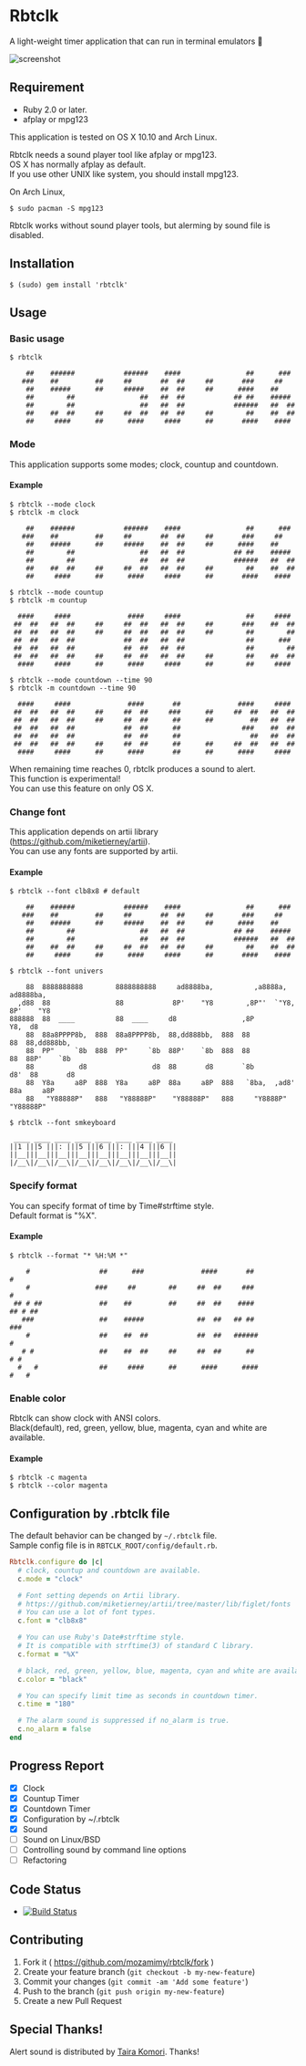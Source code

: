 # Rbtclk

A light-weight timer application that can run in terminal emulators :rabbit:

![screenshot](https://raw.github.com/wiki/mozamimy/rbtclk/images/screenshot.gif)

## Requirement

- Ruby 2.0 or later.
- afplay or mpg123

This application is tested on OS X 10.10 and Arch Linux.

Rbtclk needs a sound player tool like afplay or mpg123.  
OS X has normally afplay as default.  
If you use other UNIX like system, you should install mpg123.

On Arch Linux,

```shell
$ sudo pacman -S mpg123
```

Rbtclk works without sound player tools, but alerming by sound file is disabled.

## Installation

```shell
$ (sudo) gem install 'rbtclk'
```

## Usage

### Basic usage

```shell
$ rbtclk
```

```
    ##    ######            ######    ####                ##      ###
   ###    ##         ##     ##       ##  ##     ##       ###     ##
    ##    #####      ##     #####    ##  ##     ##      ####    ##
    ##        ##                ##   ##  ##            ## ##    #####
    ##        ##                ##   ##  ##            ######   ##  ##
    ##    ##  ##     ##     ##  ##   ##  ##     ##        ##    ##  ##
    ##     ####      ##      ####     ####      ##       ####    ####
```

### Mode

This application supports some modes; clock, countup and countdown.  

#### Example

```shell
$ rbtclk --mode clock
$ rbtclk -m clock
```

```
    ##    ######            ######    ####                ##      ###
   ###    ##         ##     ##       ##  ##     ##       ###     ##
    ##    #####      ##     #####    ##  ##     ##      ####    ##
    ##        ##                ##   ##  ##            ## ##    #####
    ##        ##                ##   ##  ##            ######   ##  ##
    ##    ##  ##     ##     ##  ##   ##  ##     ##        ##    ##  ##
    ##     ####      ##      ####     ####      ##       ####    ####
```

```shell
$ rbtclk --mode countup
$ rbtclk -m countup
```

```
  ####     ####              ####     ####                ##     ####
 ##  ##   ##  ##     ##     ##  ##   ##  ##     ##       ###    ##  ##
 ##  ##   ##  ##     ##     ##  ##   ##  ##     ##        ##        ##
 ##  ##   ##  ##            ##  ##   ##  ##               ##      ###
 ##  ##   ##  ##            ##  ##   ##  ##               ##        ##
 ##  ##   ##  ##     ##     ##  ##   ##  ##     ##        ##    ##  ##
  ####     ####      ##      ####     ####      ##        ##     ####
```

```shell
$ rbtclk --mode countdown --time 90
$ rbtclk -m countdown --time 90
```

```
  ####     ####              ####       ##              ####     ####
 ##  ##   ##  ##     ##     ##  ##     ###      ##     ##  ##   ##  ##
 ##  ##   ##  ##     ##     ##  ##      ##      ##         ##   ##  ##
 ##  ##   ##  ##            ##  ##      ##               ###    ##  ##
 ##  ##   ##  ##            ##  ##      ##                 ##   ##  ##
 ##  ##   ##  ##     ##     ##  ##      ##      ##     ##  ##   ##  ##
  ####     ####      ##      ####       ##      ##      ####     ####
```

When remaining time reaches 0, rbtclk produces a sound to alert.  
This function is experimental!  
You can use this feature on only OS X.

### Change font

This application depends on artii library (https://github.com/miketierney/artii).  
You can use any fonts are supported by artii.

#### Example

```shell
$ rbtclk --font clb8x8 # default
```

```
    ##    ######            ######    ####                ##      ###
   ###    ##         ##     ##       ##  ##     ##       ###     ##
    ##    #####      ##     #####    ##  ##     ##      ####    ##
    ##        ##                ##   ##  ##            ## ##    #####
    ##        ##                ##   ##  ##            ######   ##  ##
    ##    ##  ##     ##     ##  ##   ##  ##     ##        ##    ##  ##
    ##     ####      ##      ####     ####      ##       ####    ####
```

```shell
$ rbtclk --font univers
```

```
    88  8888888888        8888888888     ad8888ba,          ,a8888a,       ad8888ba,
  ,d88  88                88            8P'    "Y8        ,8P"'  `"Y8,    8P'    "Y8
888888  88  ____          88  ____     d8                ,8P        Y8,  d8
    88  88a8PPPP8b,  888  88a8PPPP8b,  88,dd888bb,  888  88          88  88,dd888bb,
    88  PP"     `8b  888  PP"     `8b  88P'    `8b  888  88          88  88P'    `8b
    88           d8                d8  88       d8       `8b        d8'  88       d8
    88  Y8a     a8P  888  Y8a     a8P  88a     a8P  888   `8ba,  ,ad8'   88a     a8P
    88   "Y88888P"   888   "Y88888P"    "Y88888P"   888     "Y8888P"      "Y88888P"
```

```shell
$ rbtclk --font smkeyboard
```

```
 ____ ____ ____ ____ ____ ____ ____ ____
||1 |||5 |||: |||5 |||6 |||: |||4 |||6 ||
||__|||__|||__|||__|||__|||__|||__|||__||
|/__\|/__\|/__\|/__\|/__\|/__\|/__\|/__\|
```

### Specify format

You can specify format of time by Time#strftime style.  
Default format is "%X".

#### Example

```shell
$ rbtclk --format "* %H:%M *"
```

```
    #                 ##      ###              ####       ##                #
    #                ###     ##        ##     ##  ##     ###                #
 ## # ##              ##    ##         ##     ##  ##    ####             ## # ##
   ###                ##    #####             ##  ##   ## ##               ###
    #                 ##    ##  ##            ##  ##   ######               #
   # #                ##    ##  ##     ##     ##  ##      ##               # #
  #   #               ##     ####      ##      ####      ####             #   #
```

### Enable color

Rbtclk can show clock with ANSI colors.  
Black(default), red, green, yellow, blue, magenta, cyan and white are available.

#### Example

```shell
$ rbtclk -c magenta
$ rbtclk --color magenta
```

## Configuration by .rbtclk file

The default behavior can be changed by `~/.rbtclk` file.  
Sample config file is in `RBTCLK_ROOT/config/default.rb`.

```ruby
Rbtclk.configure do |c|
  # clock, countup and countdown are available.
  c.mode = "clock"

  # Font setting depends on Artii library.
  # https://github.com/miketierney/artii/tree/master/lib/figlet/fonts
  # You can use a lot of font types.
  c.font = "clb8x8"

  # You can use Ruby's Date#strftime style.
  # It is compatible with strftime(3) of standard C library.
  c.format = "%X"

  # black, red, green, yellow, blue, magenta, cyan and white are available.
  c.color = "black"

  # You can specify limit time as seconds in countdown timer.
  c.time = "180"

  # The alarm sound is suppressed if no_alarm is true.
  c.no_alarm = false
end
```

## Progress Report

- [x] Clock
- [x] Countup Timer
- [x] Countdown Timer
- [x] Configuration by ~/.rbtclk
- [x] Sound
- [ ] Sound on Linux/BSD
- [ ] Controlling sound by command line options
- [ ] Refactoring

## Code Status

- [![Build Status](https://travis-ci.org/mozamimy/rbtclk.svg?branch=master)](https://travis-ci.org/mozamimy/rbtclk)

## Contributing

1. Fork it ( https://github.com/mozamimy/rbtclk/fork )
2. Create your feature branch (`git checkout -b my-new-feature`)
3. Commit your changes (`git commit -am 'Add some feature'`)
4. Push to the branch (`git push origin my-new-feature`)
5. Create a new Pull Request

## Special Thanks!
Alert sound is distributed by [Taira Komori](http://taira-komori.jpn.org/freesounden.html).
Thanks!

